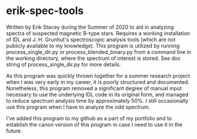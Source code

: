 # erik-spec-tools

Written by Erik Stacey during the Summer of 2020 to aid in analyzing spectra of suspected magnetic B-type stars.
Requires a working installation of IDL and J. H. Grunhut's spectroscopic analysis tools (which are not publicly
available to my knowledge). This program is utilized by running process_single_dir.py or process_blended_binary.py
from a command line in the working directory, where the spectrum of interest is stored. See doc string of process_single_dir.py for more details.

As this program was quickly thrown together for a summer research project when I was very early in my career,
it is poorly structured and documented. Nonetheless, this program removed a significant degree of manual input necessary
to use the underlying IDL code in its original form, and managed to reduce spectrum analysis time by approximately 50%. I still occasionally use this program when I have to analyze the odd spectrum.

I've added this program to my github as a part of my portfolio and to establish the canon version of this program in case
I need to use it in the future. 